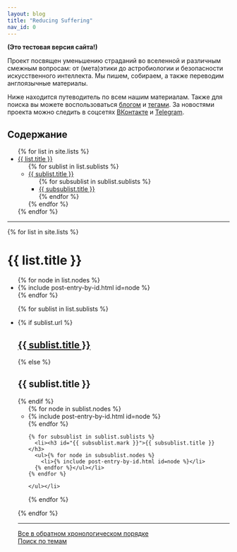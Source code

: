 ```yaml
---
layout: blog
title: "Reducing Suffering"
nav_id: 0
---
```

**(Это тестовая версия сайта!)**

Проект посвящен уменьшению страданий во вселенной и различным смежным вопросам: от (мета)этики до астробиологии и безопасности искусственного интеллекта. Мы пишем, собираем, а также переводим англоязычные материалы.

Ниже находится путеводитель по всем нашим материалам. Также для поиска вы можете воспользоваться [блогом](blog.html) и [тегами](tags.html). За новостями проекта можно следить в соцсетях <a href="https://vk.com/reducing_suffering">ВКонтакте</a> и <a href="https://t.me/reducing_suffering">Telegram</a>.

<div class="contents">
  <h2>Содержание</h2>
  <ul>
    {% for list in site.lists %}
    <li><a href="#{{ list.mark }}">{{ list.title }}</a>
      <ul class="ulcirc">{% for sublist in list.sublists %}
        <li><a href="#{{ sublist.mark }}{{ sublist.url }}">{{ sublist.title }}</a>
          <ul class="ulcirc">{% for subsublist in sublist.sublists %}
            <li><a href="#{{ subsublist.mark }}{{ subsublist.url }}">{{ subsublist.title }}</a></li>
          {% endfor %}</ul>
		</li>
      {% endfor %}</ul>
	</li>{% endfor %}
  </ul>
</div>

---

{% for list in site.lists %}
  <h1 id="{{ list.mark }}">{{ list.title }}</h1>
  <ul>{% for node in list.nodes %}
    <li>{% include post-entry-by-id.html id=node %}</li>
  {% endfor %}
  
  {% for sublist in list.sublists %}
    <li>{% if sublist.url %}<h2><a href="#{{ sublist.url }}">{{ sublist.title }}</a></h2>{% else %}<h2 id="{{ sublist.mark }}">{{ sublist.title }}</h2>{% endif %}
    <ul>{% for node in sublist.nodes %}
      <li>{% include post-entry-by-id.html id=node %}</li>
    {% endfor %}
	
	{% for subsublist in sublist.sublists %}
      <li><h3 id="{{ subsublist.mark }}">{{ subsublist.title }}</h3>
      <ul>{% for node in subsublist.nodes %}
        <li>{% include post-entry-by-id.html id=node %}</li>
      {% endfor %}</ul></li>
    {% endfor %}
	
	</ul></li>
  {% endfor %}
  
  </ul>
{% endfor %}

---

[Все в обратном хронологическом порядке](blog.html)<br>
[Поиск по темам](tags.html)
